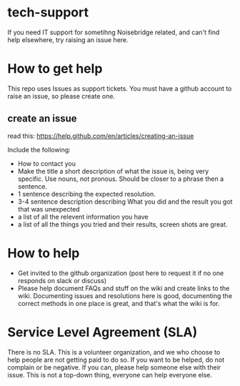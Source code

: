 # tech-support
If you need IT support for sometihng Noisebridge related, and can't find help elsewhere, try raising an issue here.

# How to get help

This repo uses Issues as support tickets.  You must have a github account to raise an issue, so please create one.

## create an issue

read this: https://help.github.com/en/articles/creating-an-issue

Include the following:
- How to contact you
- Make the title a short description of what the issue is, being very specific.  Use nouns, not pronous.  Should be closer to a phrase then a sentence.
- 1 sentence describing the expected resolution.
- 3-4 sentence description describing What you did and the result you got that was unexpected
- a list of all the relevent information you have
- a list of all the things you tried and their results, screen shots are great.

# How to help

- Get invited to the github organization (post here to request it if no one responds on slack or discuss)
- Please help document FAQs and stuff on the wiki and create links to the wiki.  Documenting issues and resolutions here is good, documenting the correct methods in one place is great, and that's what the wiki is for.

# Service Level Agreement (SLA)

There is no SLA.  This is a volunteer organization, and we who choose to help people are not getting paid to do so.  If you want to be helped, do not complain or be negative.  If you can, please help someone else with their issue.  This is not a top-down thing, everyone can help everyone else.
